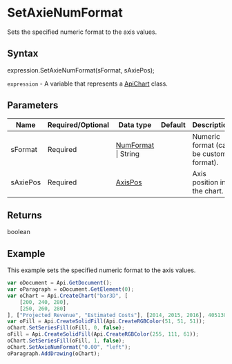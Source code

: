 # SetAxieNumFormat

Sets the specified numeric format to the axis values.

## Syntax

expression.SetAxieNumFormat(sFormat, sAxiePos);

`expression` - A variable that represents a [ApiChart](../ApiChart.md) class.

## Parameters

| **Name** | **Required/Optional** | **Data type** | **Default** | **Description** |
| ------------- | ------------- | ------------- | ------------- | ------------- |
| sFormat | Required | [NumFormat](../../Enumeration/NumFormat.md) &#124; String |  | Numeric format (can be custom format). |
| sAxiePos | Required | [AxisPos](../../Enumeration/AxisPos.md) |  | Axis position in the chart. |

## Returns

boolean

## Example

This example sets the specified numeric format to the axis values.

```javascript
var oDocument = Api.GetDocument();
var oParagraph = oDocument.GetElement(0);
var oChart = Api.CreateChart("bar3D", [
	[200, 240, 280],
	[250, 260, 280]
], ["Projected Revenue", "Estimated Costs"], [2014, 2015, 2016], 4051300, 2347595, 24);
var oFill = Api.CreateSolidFill(Api.CreateRGBColor(51, 51, 51));
oChart.SetSeriesFill(oFill, 0, false);
oFill = Api.CreateSolidFill(Api.CreateRGBColor(255, 111, 61));
oChart.SetSeriesFill(oFill, 1, false);
oChart.SetAxieNumFormat("0.00", "left");
oParagraph.AddDrawing(oChart);
```
